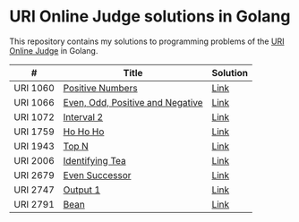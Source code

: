 # URI Online Judge solutions in Golang

This repository contains my solutions to programming problems of the [URI Online Judge](https://www.urionlinejudge.com.br/judge/en) in Golang.

| # | Title | Solution | 
|---| ----- | -------- | 
|URI 1060|[Positive Numbers](https://www.urionlinejudge.com.br/judge/en/problems/view/1060)|[Link](./uri_1060/main.go)|
|URI 1066|[Even, Odd, Positive and Negative](https://www.urionlinejudge.com.br/judge/en/problems/view/1066)|[Link](./uri_1066/main.go)|
|URI 1072|[Interval 2](https://www.urionlinejudge.com.br/judge/en/problems/view/1072)|[Link](./uri_1072/main.go)|
|URI 1759|[Ho Ho Ho](https://www.urionlinejudge.com.br/judge/en/problems/view/1759)|[Link](./uri_1759/main.go)|
|URI 1943|[Top N](https://www.urionlinejudge.com.br/judge/en/problems/view/1943)|[Link](./uri_1943/main.go)|
|URI 2006|[Identifying Tea](https://www.urionlinejudge.com.br/judge/en/problems/view/2006)|[Link](./uri_2006/main.go)|
|URI 2679|[Even Successor](https://www.urionlinejudge.com.br/judge/en/problems/view/2679)|[Link](./uri_2679/main.go)|
|URI 2747|[Output 1](https://www.urionlinejudge.com.br/judge/en/problems/view/2747)|[Link](./uri_2747/main.go)|
|URI 2791|[Bean](https://www.urionlinejudge.com.br/judge/en/problems/view/2791)|[Link](./uri_2791/main.go)|